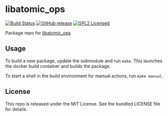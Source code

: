 libatomic_ops
==========

[![Build Status](https://img.shields.io/circleci/project/amylum/libatomic_ops/master.svg)](https://circleci.com/gh/amylum/libatomic_ops)
[![GitHub release](https://img.shields.io/github/release/amylum/libatomic_ops.svg)](https://github.com/amylum/libatomic_ops/releases)
[![GPL2 Licensed](http://img.shields.io/badge/license-GPL2-green.svg)](https://tldrlegal.com/license/gnu-general-public-license-v2)

Package repo for [libatomic_ops](https://github.com/ivmai/libatomic_ops)

## Usage

To build a new package, update the submodule and run `make`. This launches the docker build container and builds the package.

To start a shell in the build environment for manual actions, run `make manual`.

## License

This repo is released under the MIT License. See the bundled LICENSE file for details.


